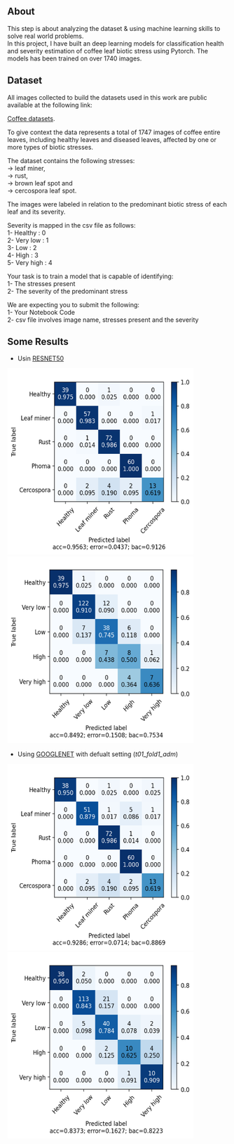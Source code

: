 ## About
This step is about analyzing the dataset & using machine learning skills to solve real world problems.
<br/>In this project, I have built an deep learning models for classification health and severity estimation of coffee leaf biotic stress using Pytorch. The models has been trained on over 1740 images.

## Dataset
All images collected to build the datasets used in this work are public available at the following link:

[Coffee datasets](https://drive.google.com/open?id=15YHebAGrx1Vhv8-naave-R5o3Uo70jsm).

To give context the data represents a total of 1747 images of coffee entire leaves, including healthy leaves and diseased leaves, affected by one or more types of biotic stresses.

The dataset contains the following stresses:
  <br/> -> leaf miner,
  <br/> -> rust,
  <br/> -> brown leaf spot and 
  <br/> -> cercospora leaf spot. 

The images were labeled in relation to the predominant biotic stress of each leaf and its severity.

Severity is mapped in the csv file as follows:
	<br/> 1- Healthy : 0
 	<br/> 2- Very low : 1
 	<br/> 3- Low : 2
 	<br/> 4- High : 3
 	<br/> 5- Very high : 4


Your task is to train a model that is capable of identifying:
	<br/> 1- The stresses present
	<br/> 2- The severity of the predominant stress
	
We are expecting you to submit the following:
	<br/> 1- Your Notebook Code
	<br/> 2- csv file involves image name, stresses present and the severity

## Some Results
* Usin [RESNET50](https://pytorch.org/vision/main/models/generated/torchvision.models.resnet50.html)

<img
	  src="https://github.com/ahmadaking/Coffee-Leaves/blob/master/results/leaf_multitask/default_dis.png"
	  alt="to edit"
	  title="RESNET50_dis"
	  style="display: inline-block; margin: 0 auto; "
	  width=425px
	  height=425px
	><img
	  src="https://github.com/ahmadaking/Coffee-Leaves/blob/master/results/leaf_multitask/default_sev.png"
	  alt="to edit"
	  title="RESNET50_sev"
	  style="display: inline-block; margin: 0 auto; "
	  width=425px
	  height=425px
	>
* Using [GOOGLENET](https://pytorch.org/hub/pytorch_vision_googlenet/) with defualt setting (*t01_fold1_adm*)

<img
	  src="https://github.com/ahmadaking/Coffee-Leaves/blob/master/results/leaf_multitask/googlenet_t01_fold1_adm_standard_dis.png"
	  alt="to edit"
	  title="standard_dis"
	  style="display: inline-block; margin: 0 auto; "
	  width=425px
	  height=425px
	><img
	  src="https://github.com/ahmadaking/Coffee-Leaves/blob/master/results/leaf_multitask/googlenet_t01_fold1_adm_standard_sev.png"
	  alt="to edit"
	  title="standard_sev"
	  style="display: inline-block; margin: 0 auto; "
	  width=425px
	  height=425px
	>

